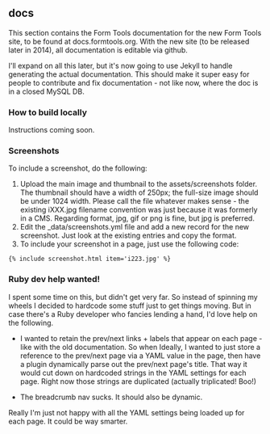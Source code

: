 ## docs

This section contains the Form Tools documentation for the new Form Tools site, to be found at docs.formtools.org. With
the new site (to be released later in 2014), all documentation is editable via github.

I'll expand on all this later, but it's now going to use Jekyll to handle generating the actual documentation. This should
make it super easy for people to contribute and fix documentation - not like now, where the doc is in a closed MySQL DB.

### How to build locally

Instructions coming soon.

<!--
jekyll serve --watch --baseurl ''

chmod 755 update_gh_pages.sh
./update_gh_pages.sh
-->


### Screenshots

To include a screenshot, do the following:

1. Upload the main image and thumbnail to the assets/screenshots folder. The thumbnail should have a width of 250px; the full-size
image should be under 1024 width. Please call the file whatever makes sense - the existing iXXX.jpg filename convention was just
because it was formerly in a CMS. Regarding format, jpg, gif or png is fine, but jpg is preferred.
2. Edit the _data/screenshots.yml file and add a new record for the new screenshot. Just look at the existing entries and
copy the format.
3. To include your screenshot in a page, just use the following code:
```
{% include screenshot.html item='i223.jpg' %}
```


### Ruby dev help wanted!

I spent some time on this, but didn't get very far. So instead of spinning my wheels I decided to hardcode some stuff
just to get things moving. But in case there's a Ruby developer who fancies lending a hand, I'd love help on the following.

- I wanted to retain the prev/next links + labels that appear on each page - like with the old documentation. So when
Ideally, I wanted to just store a reference to the prev/next page via a YAML value in the page, then have a plugin
dynamically parse out the prev/next page's title. That way it would cut down on hardcoded strings in the
YAML settings for each page. Right now those strings are duplicated (actually triplicated! Boo!)

- The breadcrumb nav sucks. It should also be dynamic.

Really I'm just not happy with all the YAML settings being loaded up for each page. It could be way smarter.